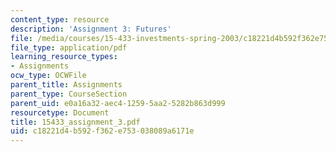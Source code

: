 ```yaml
---
content_type: resource
description: 'Assignment 3: Futures'
file: /media/courses/15-433-investments-spring-2003/c18221d4b592f362e753038089a6171e_15433_assignment_3.pdf
file_type: application/pdf
learning_resource_types:
- Assignments
ocw_type: OCWFile
parent_title: Assignments
parent_type: CourseSection
parent_uid: e0a16a32-aec4-1259-5aa2-5282b863d999
resourcetype: Document
title: 15433_assignment_3.pdf
uid: c18221d4-b592-f362-e753-038089a6171e
---
```

